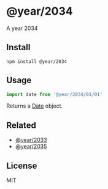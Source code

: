 # @year/2034

A year 2034

## Install

~~~
npm install @year/2034
~~~

## Usage

~~~js
import date from '@year/2034/01/01'
~~~

Returns a [Date](https://developer.mozilla.org/en-US/docs/Web/JavaScript/Reference/Global_Objects/Date) object.

## Related

* [@year/2033](https://github.com/antonmedv/year/tree/master/packages/2033)
* [@year/2035](https://github.com/antonmedv/year/tree/master/packages/2035)

## License

MIT
